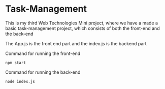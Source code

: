 # Task-Management

This is my third Web Technologies Mini project, where we have a made a basic task-management project, which consists of both the front-end and the back-end

The App.js is the front end part and the index.js is the backend part

Command for running the front-end
```shell
npm start
```
Command for running the back-end
```shell
node index.js
```
